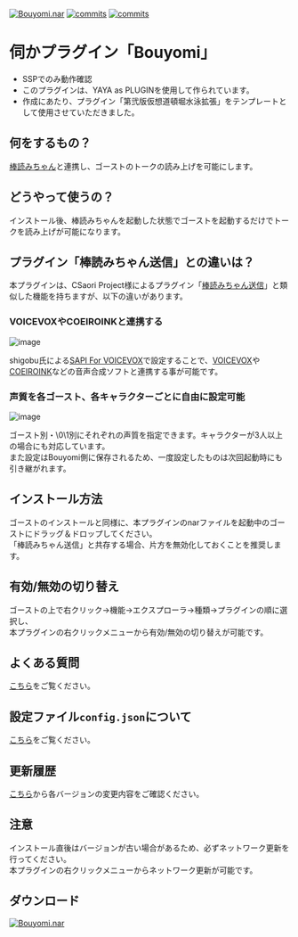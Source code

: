 [![Bouyomi.nar](https://img.shields.io/github/v/release/apxxxxxxe/Bouyomi?color=%2367ab7b&label=Bouyomi.nar&logo=github)](https://github.com/apxxxxxxe/Bouyomi/releases/latest/download/Bouyomi.nar) 
[![commits](https://img.shields.io/github/last-commit/apxxxxxxe/Bouyomi?color=%2367ab7b&label=%E6%9C%80%E7%B5%82%E6%9B%B4%E6%96%B0&logo=github)](https://github.com/apxxxxxxe/Bouyomi/commits/main)
[![commits](https://img.shields.io/tokei/lines/github/apxxxxxxe/Bouyomi?color=%2367ab7b)](https://github.com/apxxxxxxe/Bouyomi/commits/main)

# 伺かプラグイン「Bouyomi」

- SSPでのみ動作確認
- このプラグインは、YAYA as PLUGINを使用して作られています。
- 作成にあたり、プラグイン「第弐版仮想道頓堀水泳拡張」をテンプレートとして使用させていただきました。

## 何をするもの？
[棒読みちゃん](https://chi.usamimi.info/Program/Application/BouyomiChan/)と連携し、ゴーストのトークの読み上げを可能にします。

## どうやって使うの？
インストール後、棒読みちゃんを起動した状態でゴーストを起動するだけでトークを読み上げが可能になります。  

## プラグイン「棒読みちゃん送信」との違いは？
本プラグインは、CSaori Project様によるプラグイン「[棒読みちゃん送信](http://ssp.shillest.net/plugin/BouyomiChan.nar)」と類似した機能を持ちますが、以下の違いがあります。

### VOICEVOXやCOEIROINKと連携する
![image](https://user-images.githubusercontent.com/39634779/209561639-5be1d970-6686-4e63-9160-c66d7d1a0dfd.png)

shigobu氏による[SAPI For VOICEVOX](https://github.com/shigobu/SAPIForVOICEVOX)で設定することで、[VOICEVOX](https://voicevox.hiroshiba.jp/)や[COEIROINK](https://coeiroink.com/)などの音声合成ソフトと連携する事が可能です。

### 声質を各ゴースト、各キャラクターごとに自由に設定可能
![image](https://user-images.githubusercontent.com/39634779/209759507-83ece891-2499-42d8-8b2c-815f7cc8676b.png)

ゴースト別・\0\1別にそれぞれの声質を指定できます。キャラクターが3人以上の場合にも対応しています。  
また設定はBouyomi側に保存されるため、一度設定したものは次回起動時にも引き継がれます。

## インストール方法
ゴーストのインストールと同様に、本プラグインのnarファイルを起動中のゴーストにドラッグ＆ドロップしてください。  
「棒読みちゃん送信」と共存する場合、片方を無効化しておくことを推奨します。

## 有効/無効の切り替え
ゴーストの上で右クリック→機能→エクスプローラ→種類→プラグインの順に選択し、  
本プラグインの右クリックメニューから有効/無効の切り替えが可能です。

## よくある質問
[こちら](https://github.com/apxxxxxxe/Bouyomi/wiki#faq)をご覧ください。

## 設定ファイル```config.json```について
[こちら](https://github.com/apxxxxxxe/Bouyomi/wiki/config.json%E3%81%AB%E3%82%88%E3%82%8B%E8%A8%AD%E5%AE%9A%E3%81%AB%E3%81%A4%E3%81%84%E3%81%A6)をご覧ください。

## 更新履歴
[こちら](https://github.com/apxxxxxxe/Bouyomi/releases)から各バージョンの変更内容をご確認ください。

## 注意
インストール直後はバージョンが古い場合があるため、必ずネットワーク更新を行ってください。  
本プラグインの右クリックメニューからネットワーク更新が可能です。

## ダウンロード
[![Bouyomi.nar](https://img.shields.io/github/v/release/apxxxxxxe/Bouyomi?color=%2367ab7b&label=Bouyomi.nar&logo=github)](https://github.com/apxxxxxxe/Bouyomi/releases/latest/download/Bouyomi.nar) 
